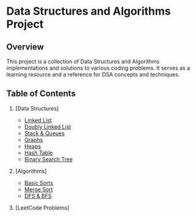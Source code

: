 # Data Structures and Algorithms Project
## Overview

This project is a collection of Data Structures and Algorithms implementations and solutions to various coding problems. It serves as a learning resource and a reference for DSA concepts and techniques.

## Table of Contents
1. [Data Structures]
   - [Linked List](#linked-list)
   - [Doubly Linked List](#doubly-linked-list)
   - [Stack & Queues](#stack-and-queues)
   - [Graphs](#graphs)
   - [Heaps](#heaps)
   - [Hash Table](#hash-table)
   - [Binary Search Tree](#binary-search-tree)
   
2. [Algorithms]
   - [Basic Sorts](#basic-sorts)
   - [Merge Sort](#merge-sort)
   - [DFS & BFS](#dfs-and-bfs)

3. [LeetCode Problems]
